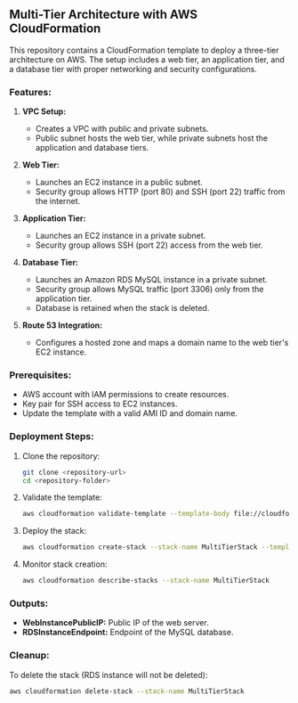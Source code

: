 ## Multi-Tier Architecture with AWS CloudFormation

This repository contains a CloudFormation template to deploy a three-tier architecture on AWS. The setup includes a web tier, an application tier, and a database tier with proper networking and security configurations.

### Features:
1. **VPC Setup:**
   - Creates a VPC with public and private subnets.
   - Public subnet hosts the web tier, while private subnets host the application and database tiers.

2. **Web Tier:**
   - Launches an EC2 instance in a public subnet.
   - Security group allows HTTP (port 80) and SSH (port 22) traffic from the internet.

3. **Application Tier:**
   - Launches an EC2 instance in a private subnet.
   - Security group allows SSH (port 22) access from the web tier.

4. **Database Tier:**
   - Launches an Amazon RDS MySQL instance in a private subnet.
   - Security group allows MySQL traffic (port 3306) only from the application tier.
   - Database is retained when the stack is deleted.

5. **Route 53 Integration:**
   - Configures a hosted zone and maps a domain name to the web tier's EC2 instance.

### Prerequisites:
- AWS account with IAM permissions to create resources.
- Key pair for SSH access to EC2 instances.
- Update the template with a valid AMI ID and domain name.

### Deployment Steps:
1. Clone the repository:
   ```bash
   git clone <repository-url>
   cd <repository-folder>
   ```

2. Validate the template:
   ```bash
   aws cloudformation validate-template --template-body file://cloudformation_test_env.yaml
   ```

3. Deploy the stack:
   ```bash
   aws cloudformation create-stack --stack-name MultiTierStack --template-body file://cloudformation_test_env.yaml --parameters ParameterKey=KeyName,ParameterValue=<your-key-pair-name>
   ```

4. Monitor stack creation:
   ```bash
   aws cloudformation describe-stacks --stack-name MultiTierStack
   ```

### Outputs:
- **WebInstancePublicIP:** Public IP of the web server.
- **RDSInstanceEndpoint:** Endpoint of the MySQL database.

### Cleanup:
To delete the stack (RDS instance will not be deleted):
```bash
aws cloudformation delete-stack --stack-name MultiTierStack
